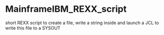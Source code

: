 # MainframeIBM_REXX_script
short REXX script to create a file, write a string inside and launch a JCL to write this file to a SYSOUT
